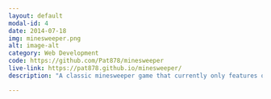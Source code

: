 ```yaml
---
layout: default
modal-id: 4
date: 2014-07-18
img: minesweeper.png
alt: image-alt
category: Web Development
code: https://github.com/Pat878/minesweeper
live-link: https://pat878.github.io/minesweeper/
description: "A classic minesweeper game that currently only features one level: easy. Can you find all of the mines?"

---
```


